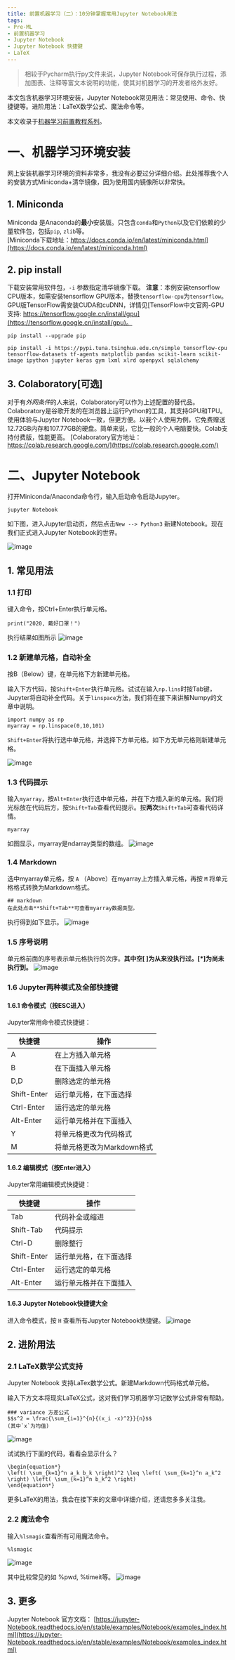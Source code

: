```yaml
---
title: 前置机器学习（二）：10分钟掌握常用Jupyter Notebook用法
tags:
- Pre-ML
- 前置机器学习
- Jupyter Notebook
- Jupyter Notebook 快捷键
- LaTeX
---
```

>相较于Pycharm执行py文件来说，Jupyter Notebook可保存执行过程，添加图表、注释等富文本说明的功能，使其对机器学习的开发者格外友好。


本文包含机器学习环境安装，Jupyter Notebook常见用法：常见使用、命令、快捷键等。进阶用法：LaTeX数学公式、魔法命令等。

本文收录于[机器学习前置教程系列](https://mp.weixin.qq.com/mp/appmsgalbum?action=getalbum&__biz=MzUxMjU4NjI4MQ==&scene=1&album_id=1627166768236412929&count=3#wechat_redirect)。

# 一、机器学习环境安装

网上安装机器学习环境的资料非常多，我没有必要过分详细介绍。此处推荐我个人的安装方式Miniconda+清华镜像，因为使用国内镜像所以非常快。

## 1. Miniconda
Miniconda 是Anaconda的**最小**安装版。只包含`conda`和`Python`以及它们依赖的少量软件包，包括`pip`, `zlib`等。  
[Miniconda下载地址：https://docs.conda.io/en/latest/miniconda.html](https://docs.conda.io/en/latest/miniconda.html)


## 2. pip install

下载安装常用软件包，`-i` 参数指定清华镜像下载。
**注意**：本例安装tensorflow CPU版本，如需安装tensorflow GPU版本，替换`tensorflow-cpu`为`tensorflow`。
GPU版TensorFlow需安装CUDA和cuDNN，详情见[TensorFlow中文官网-GPU支持: https://tensorflow.google.cn/install/gpu](https://tensorflow.google.cn/install/gpu)。

```
pip install --upgrade pip
```
```
pip install -i https://pypi.tuna.tsinghua.edu.cn/simple tensorflow-cpu tensorflow-datasets tf-agents matplotlib pandas scikit-learn scikit-image ipython jupyter keras gym lxml xlrd openpyxl sqlalchemy
```

## 3. Colaboratory[可选]
对于有*外网条件*的人来说，Colaboratory可以作为上述配置的替代品。
Colaboratory是谷歌开发的在浏览器上运行Python的工具，其支持GPU和TPU。使用体验与Jupyter Notebook一致，但更方便。以我个人使用为例，它免费赠送12.72GB内存和107.77GB的硬盘。简单来说，它比一般的个人电脑要快。Colab支持付费版，性能更高。
[Colaboratory官方地址：https://colab.research.google.com/](https://colab.research.google.com/)


# 二、Jupyter Notebook

打开Miniconda/Anaconda命令行，输入启动命令启动Jupyter。

```
jupyter Notebook
```

如下图，进入Jupyter启动页，然后点击`New --> Python3` 新建Notebook。现在我们正式进入Jupyter Notebook的世界。


![image](/assets/images/20201202/new-notebook.gif)


## 1. 常见用法


### 1.1 打印
键入命令，按Ctrl+Enter执行单元格。
```
print("2020, 戴好口罩！")
```
执行结果如图所示
![image](/assets/images/20201202/hello-world.png)
### 1.2 新建单元格，自动补全
按B（Below）键，在单元格下方新建单元格。

输入下方代码，按`Shift+Enter`执行单元格。试试在输入`np.lins`时按Tab键，Jupyter将自动补全代码。关于`linspace`方法，我们将在接下来讲解Numpy的文章中说明。
```
import numpy as np
myarray = np.linspace(0,10,101)
```
`Shift+Enter`将执行选中单元格，并选择下方单元格。如下方无单元格则新建单元格。

![image](/assets/images/20201202/numpy.png)


### 1.3 代码提示
输入`myarray`，按`Alt+Enter`执行选中单元格，并在下方插入新的单元格。我们将光标放在代码后方，按`Shift+Tab`查看代码提示。按**两次**`Shift+Tab`可查看代码详情。
```
myarray
```
如图显示，myarray是ndarray类型的数组。
![image](/assets/images/20201202/tootip.png)


### 1.4 Markdown 

选中myarray单元格，按 `A`  （Above）在myarray上方插入单元格，再按 `M` 将单元格格式转换为Markdown格式。
```
## markdown
在此处点击**Shift+Tab**可查看myarray数据类型。
```
执行得到如下显示。
![image](/assets/images/20201202/markdown.png)

### 1.5 序号说明

单元格前面的序号表示单元格执行的次序。**其中空[ ]为从来没执行过。[\*]为尚未执行到。**
![image](/assets/images/20201202/order.png)



### 1.6 Jupyter两种模式及全部快捷键
#### 1.6.1 命令模式（按ESC进入）

Jupyter常用命令模式快捷键：

| 快捷键 | 操作 |
| --- | --- |
| A | 在上方插入单元格 |
| B | 在下面插入单元格 |
| D,D | 删除选定的单元格 |
| Shift-Enter | 运行单元格，在下面选择 |
| Ctrl-Enter | 运行选定的单元格 |
| Alt-Enter| 运行单元格并在下面插入|
| Y | 将单元格更改为代码格式 |
| M | 将单元格更改为Markdown格式 |


#### 1.6.2 编辑模式（按Enter进入）

Jupyter常用编辑模式快捷键：

| 快捷键 | 操作 |
| --- | --- |
| Tab | 代码补全或缩进 |
| Shift-Tab | 代码提示 |
| Ctrl-D | 删除整行 |
| Shift-Enter | 运行单元格，在下面选择 |
| Ctrl-Enter | 运行选定的单元格 |
| Alt-Enter| 运行单元格并在下面插入|

#### 1.6.3 Jupyter Notebook快捷键大全
进入命令模式，按 `H` 查看所有Jupyter Notebook快捷键。
![image](/assets/images/20201202/shotcut.png)

## 2. 进阶用法

### 2.1 LaTeX数学公式支持

Jupyter Notebook 支持LaTex数学公式。新建Markdown代码格式单元格。

输入下方文本将现实LaTeX公式，这对我们学习机器学习记数学公式非常有帮助。
```
### variance 方差公式
$$s^2 = \frac{\sum_{i=1}^{n}{(x_i -x)^2}}{n}$$
(其中`x`为均值)
```
![image](/assets/images/20201202/latex.png)

试试执行下面的代码，看看会显示什么？
```
\begin{equation*}
\left( \sum_{k=1}^n a_k b_k \right)^2 \leq \left( \sum_{k=1}^n a_k^2 \right) \left( \sum_{k=1}^n b_k^2 \right)
\end{equation*}
```


更多LaTeX的用法，我会在接下来的文章中详细介绍，还请您多多关注我。

### 2.2 魔法命令
输入`%lsmagic`查看所有可用魔法命令。
```
%lsmagic
```
![image](/assets/images/20201202/magic.png)

其中比较常见的如 %pwd, %timeit等。
![image](/assets/images/20201202/magic-sample.png)


## 3. 更多

Jupyter Notebook 官方文档： [https://jupyter-Notebook.readthedocs.io/en/stable/examples/Notebook/examples_index.html](https://jupyter-Notebook.readthedocs.io/en/stable/examples/Notebook/examples_index.html)

